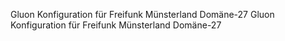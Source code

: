 Gluon Konfiguration für Freifunk Münsterland Domäne-27
Gluon Konfiguration für Freifunk Münsterland Domäne-27
